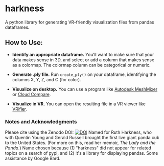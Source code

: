 # harkness
A python library for generating VR-friendly visualization files from pandas dataframes. 

## How to Use:
- **Identify an appropriate dataframe.** You'll want to make sure that your data makes sense in 3D, and select or add a column that makes sense as a colormap. The colormap column can be categorical or numeric.

- **Generate .ply file.** Run `create_ply()` on your dataframe, identifying the columns X, Y, Z, and C (for color).

- **Visualize on desktop.** You can use a program like [Autodesk MeshMixer](https://meshmixer.com/) or [Cloud Compare](https://www.danielgm.net/cc/).

- **Visualize in VR.** You can open the resulting file in a VR viewer like [VRifier](https://store.steampowered.com/app/640080/Vrifier/).



### Notes and Acknowledgments
Please cite using the Zenodo DOI: [![DOI](https://zenodo.org/badge/DOI/10.5281/zenodo.10223765.svg)](https://doi.org/10.5281/zenodo.10223765)
Named for Ruth Harkness, who with Quentin Young and Gerald Russell brought the first live giant panda cub to the United States. (For more on this, read her memoir, _The Lady and the Panda._) Name chosen because (1) "harkness" did not appear for related topics on a search of pypi, and (2) it's a library for displaying pandas. Some assistance by Google Bard.
